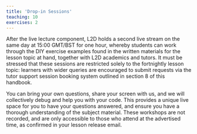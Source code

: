 ```yaml
---
title: 'Drop-in Sessions'
teaching: 10
exercises: 2
---
```


After the live lecture component, L2D holds a second live stream on the same day at 15:00 GMT/BST for one hour, whereby students can work through the DIY exercise examples found in the written materials for the lesson topic at hand, together with L2D academics and tutors. It must be stressed that these sessions are restricted solely to the fortnightly lesson topic: learners with wider queries are encouraged to submit requests via the tutor support session booking system outlined in section 8 of this handbook. 
 
You can bring your own questions, share your screen with us, and we will collectively debug and help you with your code. This provides a unique live space for you to have your questions answered, and ensure you have a thorough understanding of the subject material. These workshops are not recorded, and are only accessible to those who attend at the advertised time, as confirmed in your lesson release email.  
